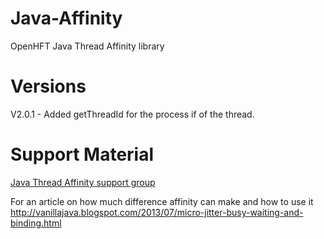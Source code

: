 Java-Affinity
=============

OpenHFT Java Thread Affinity library

Versions
======

V2.0.1 - Added getThreadId for the process if of the thread.

Support Material
============

[Java Thread Affinity support group](https://groups.google.com/forum/?hl=en-GB#!forum/java-thread-affinity)

For an article on how much difference affinity can make and how to use it http://vanillajava.blogspot.com/2013/07/micro-jitter-busy-waiting-and-binding.html
